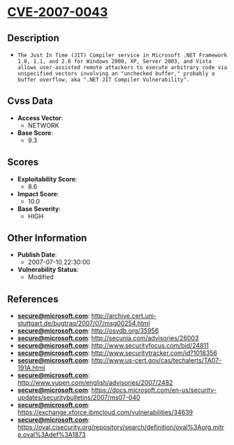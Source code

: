 
# [CVE-2007-0043](http://archive.cert.uni-stuttgart.de/bugtraq/2007/07/msg00254.html)

## Description

- `The Just In Time (JIT) Compiler service in Microsoft .NET Framework 1.0, 1.1, and 2.0 for Windows 2000, XP, Server 2003, and Vista allows user-assisted remote attackers to execute arbitrary code via unspecified vectors involving an "unchecked buffer," probably a buffer overflow, aka ".NET JIT Compiler Vulnerability".`

## Cvss Data

- **Access Vector**:
  - NETWORK
- **Base Score**:
  - 9.3

## Scores

- **Exploitability Score**:
  - 8.6
- **Impact Score**:
  - 10.0
- **Base Severity**:
  - HIGH

## Other Information

- **Publish Date**:
  - 2007-07-10 22:30:00
- **Vulnerability Status**:
  - Modified

## References

- **secure@microsoft.com**: http://archive.cert.uni-stuttgart.de/bugtraq/2007/07/msg00254.html
- **secure@microsoft.com**: http://osvdb.org/35956
- **secure@microsoft.com**: http://secunia.com/advisories/26003
- **secure@microsoft.com**: http://www.securityfocus.com/bid/24811
- **secure@microsoft.com**: http://www.securitytracker.com/id?1018356
- **secure@microsoft.com**: http://www.us-cert.gov/cas/techalerts/TA07-191A.html
- **secure@microsoft.com**: http://www.vupen.com/english/advisories/2007/2482
- **secure@microsoft.com**: https://docs.microsoft.com/en-us/security-updates/securitybulletins/2007/ms07-040
- **secure@microsoft.com**: https://exchange.xforce.ibmcloud.com/vulnerabilities/34639
- **secure@microsoft.com**: https://oval.cisecurity.org/repository/search/definition/oval%3Aorg.mitre.oval%3Adef%3A1873
